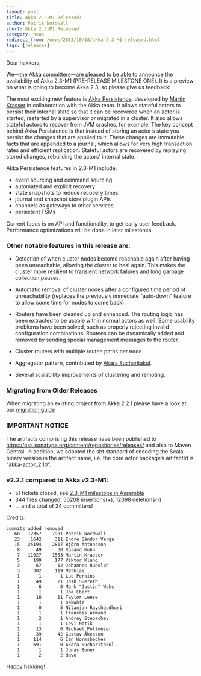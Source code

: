 ```yaml
---
layout: post
title: Akka 2.3-M1 Released!
author: Patrik Nordwall
short: Akka 2.3-M1 Released
category: news
redirect_from: /news/2013/10/18/akka-2.3-M1-released.html
tags: [releases]
---
```


Dear hakkers,

We—the Akka committers—are pleased to be able to announce the availability of Akka 2.3-M1 (PRE-RELEASE MILESTONE ONE). It is a preview on what is going to become Akka 2.3, so please give us feedback!

The most exciting new feature is [Akka Persistence](http://doc.akka.io/docs/akka/2.3-M1/scala/persistence.html), developed by [Martin Krasser](https://twitter.com/mrt1nz) in collaboration with the Akka team. It allows stateful actors to persist their internal state so that it can be recovered when an actor is started, restarted by a supervisor or migrated in a cluster. It also allows stateful actors to recover from JVM crashes, for example. The key concept behind Akka Persistence is that instead of storing an actor’s state you persist the changes that are applied to it. These changes are immutable facts that are appended to a journal, which allows for very high transaction rates and efficient replication. Stateful actors are recovered by replaying stored changes, rebuilding the actors’ internal state. 

Akka Persistence features in 2.3-M1 include:

 * event sourcing and command sourcing
 * automated and explicit recovery
 * state snapshots to reduce recovery times
 * journal and snapshot store plugin APIs
 * channels as gateways to other services
 * persistent FSMs

Current focus is on API and functionality, to get early user feedback. Performance optimizations will be done in later milestones.

### Other notable features in this release are:

 * Detection of when cluster nodes become reachable again after having been unreachable, allowing the cluster to heal again. This makes the cluster more resilient to transient network failures and long garbage collection pauses. 

 * Automatic removal of cluster nodes after a configured time period of unreachability (replaces the previously immediate “auto-down” feature to allow some time for nodes to come back).

 * Routers have been cleaned up and enhanced. The routing logic has been extracted to be usable within normal actors as well. Some usability problems have been solved, such as properly rejecting invalid configuration combinations. Routees can be dynamically added and removed by sending special management messages to the router.

 * Cluster routers with multiple routee paths per node.

 * Aggregator pattern, contributed by [Akara Sucharitakul](https://github.com/akara).

 * Several scalability improvements of clustering and remoting.

### Migrating from Older Releases

When migrating an existing project from Akka 2.2.1 please have a look at our [migration guide](http://doc.akka.io/docs/akka/2.3-M1/project/migration-guide-2.2.x-2.3.x.html)

### IMPORTANT NOTICE

The artifacts comprising this release have been published to https://oss.sonatype.org/content/repositories/releases/ and also to Maven Central. In addition, we adopted the sbt standard of encoding the Scala binary version in the artifact name, i.e. the core actor package’s artifactId is “akka-actor_2.10”.

### v2.2.1 compared to Akka v2.3-M1:

 * 51 tickets closed, see [2.3-M1 milestone in Assembla](https://www.assembla.com/spaces/akka/milestones/4610943-2-3-m1)
 * 344 files changed, 50208 insertions(+), 12098 deletions(-)
 * … and a total of 24 committers!

Credits:

    commits added removed
       60   12357    7901 Patrik Nordwall
       23    1642     311 Endre Sándor Varga
       15   25194    2817 Björn Antonsson
        8      49      30 Roland Kuhn
        7   11027    1563 Martin Krasser
        5     199     177 Viktor Klang
        3      67      12 Johannes Rudolph
        3     302     119 Mathias
        1       1       1 Luc Perkins
        1      49      21 Josh Suereth
        1       6       0 Mark "Justin" Waks
        1       1       1 Joa Ebert
        1      16      11 Taylor Leese
        1       1       1 oakwhiz
        1       0       5 Nilanjan Raychaudhuri
        1       1       1 Francois Armand
        1       2       1 Andrey Stepachev
        1       1       1 Levi Notik
        1      13       0 Michael Pollmeier
        1      39      42 Gustav Åkesson
        1     114       6 Ian Wormsbecker
        1     691       0 Akara Sucharitakul
        1       1       1 Jonas Bonér
        1       2       2 dave

Happy hakking!